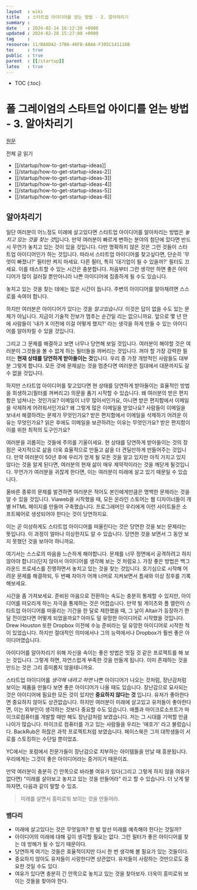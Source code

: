 ```yaml
---
layout  : wiki
title   : 스타트업 아이디어를 얻는 방법 - 3. 알아차리기
summary : 
date    : 2024-02-14 16:12:20 +0900
updated : 2024-02-20 15:27:00 +0900
tag     : 
resource: 11/BA8DA2-37B6-46FB-A8AA-F305C141116B
toc     : true
public  : true
parent  : [[/startup]] 
latex   : true
---
```

* TOC
{:toc}

# 폴 그레이엄의 스타트업 아이디를 얻는 방법 - 3. 알아차리기
[원문](https://www.paulgraham.com/startupideas.html)

전체 글 읽기
- [[/startup/how-to-get-startup-ideas]]
- [[/startup/how-to-get-startup-ideas-2]]
- [[/startup/how-to-get-startup-ideas-3]]
- [[/startup/how-to-get-startup-ideas-4]]
- [[/startup/how-to-get-startup-ideas-5]]
- [[/startup/how-to-get-startup-ideas-6]]

## 알아차리기

일단 여러분이 어느정도 미래에 살고있다면 스타트업 아이디어를 알아차리는 방법은 *놓치고 있는 것을 찾는 것*입니다. 만약 여러분이 빠르게 변하는 분야의 첨단에 있다면 반드시 무언가 놓치고 있는 것이 있을 것입니다. 다만 명확하지 않은 것은 그런 것들이 스타트업 아이디어인가 하는 것입니다. 따라서 스타트업 아이디어를 찾고싶다면, 단순히 '무엇이 빠졌나?' 필터만 켜지 마세요. 다른 필터, 특히 '대기업이 될 수 있을까?' 필터도 끄세요. 이를 테스트할 수 있는 시간은 충분합니다. 처음부터 그런 생각만 하면 좋은 아이디어가 많이 걸러질 뿐만아니라 나쁜 아이디어에 집중하게 될 수도 있습니다.

놓치고 있는 것을 찾는 데에는 많은 시간이 듭니다. 주변의 아이디어를 알아채려면 스스로를 속여야 합니다.

하지만 여러분은 아이디어가 있다는 것을 *알고있습니다.* 이것은 답이 없을 수도 있는 문제가 아닙니다. 지금이 기술적 진보가 멈추는 순간일 리는 없으니까요. 앞으로 몇 년 안에 사람들이 '내가 X 이전에 이걸 어떻게 했지?' 라는 생각을 하게 만들 수 있는 아이디어를 알아차릴 수 있을 것입니다.

그리고 그 문제를 해결하고 보면 너무나 당연해 보일 것입니다. 여러분이 해야할 것은 여러분이 그것들을 볼 수 없게 하는 필터들을 꺼버리는 것입니다. 꺼야 할 가장 강력한 필터는 **현재 상태를 당연하게 받아들이는 것**입니다. 우리 중 가장 개방적인 사람들도 대부분 그렇게 합니다. 모든 것에 문제삼는 것을 멈춘다면 여러분은 침대에서 대문까지도 갈 수 없을 것입니다.

하지만 스타트업 아이디어를 찾고있다면 현 상태를 당연하게 받아들이는 효율적인 방법을 희생하고(필터를 꺼버리고) 의문을 품기 시작할 수 있습니다. 왜 여러분의 받은 편지함은 넘쳐나는 것인가요? 이메일이 너무 많아서인가요, 아니면 받은 편지함에서 이메일을 삭제하게 어려워서인가요? 왜 그렇게 많은 이메일을 받았나요? 사람들이 이메일을 보내서 해결하려는 문제가 무엇인가요? 받은 편지함에서 이메일을 삭제하기 어려운 이유는 무엇인가요? 읽은 후에도 이메일을 보관하려는 이유는 무엇인가요? 받은 편지함이 이를 위한 최적의 도구인가요?

여러분을 괴롭히는 것들에 주의를 기울이세요. 현 상태를 당연하게 받아들이는 것의 장점은 국지적으로 삶을 더욱 효율적으로 만들고 삶을 더 견딜만하게 만들어주는 것입니다. 만약 여러분이 50년 후에 우리가 얻게 될 모든 것을 알고 있지만 아직 가지고 있지 않다는 것을 알게 된다면, 여러분의 현재 삶이 매우 제약적이라는 것을 깨닫게 될것입니다. 무언가가 여러분을 귀찮게 한다면, 이는 여러분이 미래에 살고 있기 때문일 수 있습니다.

올바른 종류의 문제를 발견하면 여러분은 적어도 본인에게만큼은 명백한 문제라는 것을 알 수 있을 것입니다. Viaweb을 시작했을 때, 모든 온라인 스토어는 웹 디자이너들이 개별 HTML 페이지를 만들어 구축했습니다. 프로그래머인 우리에게 이런 사이트들은 소프트웨어로 생성되어야 한다는 것이 당연하지요.

이는 곧 이상하게도 스타트업 아이디어를 떠올린다는 것은 당연한 것을 보는 문제라는 뜻입니다. 이 과정이 얼마나 이상한지도 알 수 있습니다. 당연한 것을 보면서 그 동안 보지 못했던 것을 보아야 하니까요.

여기서는 스스로의 마음을 느슨하게 해야합니다. 문제를 너무 정면에서 공격하려고 하지않아야 합니다(단지 앉아서 아이디어를 생각해 보는 것 처럼요.). 가장 좋은 방법은 백그라운드 프로세스를 진행하면서 놓치고 있는 것을 찾는 것입니다. 호기심으로 시작해 어려운 문제를 해결하되, 두 번째 자아가 어깨 너머로 지켜보면서 틈새와 이상 징후를 기록해보세요.

시간을 좀 가져보세요. 준비된 마음으로 전환하는 속도는 충분히 통제할 수 있지만, 아이디어를 떠오리게 하는 자극을 통제하는 것은 어렵습니다. 만약 빌 게이츠와 폴 앨런이 스타트업 아이디어를 떠올리는 기간을 한 달로 제한했을 때, 그 날이 Altair가 등장하기 한 달 전이었다면 어떻게 되었을까요? 아마도 덜 유망한 아이디어로 시작했을 것입니다. Drew Houston 또한 Dropbox 이전에 수능 준비라는 덜 유망한 아이디어로 시작한 적이 있었습니다. 하지만 절대적인 의미에서나 그의 능력에서나 Dropbox가 훨씬 좋은 아이디어였습니다. 

아이디어를 알아차리기 위해 자신을 속이는 좋은 방법은 멋질 것 같은 프로젝트를 해 보는 것입니다. 그렇게 하면, 자연스럽게 부족한 것을 만들게 됩니다. 이미 존재하는 것을 만드는 것은 그리 흥미롭지 않을테니까요.

스타트업 아이디어를 *생각해 내려고 하면* 나쁜 아이디어가 나오는 것처럼, 장난감처럼 보이는 제품을 만들다 보면 좋은 아이디어가 나올 때도 있습니다. 장난감으로 묘사되는 것은 아이디어에 필요한 모든 것이 있지만 **중요하지 않다는 것** 입니다. 유저가 좋아한다면 중요하지 않아도 상관없습니다. 하지만 여러분이 미래에 살고있고 유저들이 좋아한다면, 이는 외부인이 생각하는 것보다 중요할 수도 있습니다. 애플과 마이크로소프트가 마이크로컴퓨터를 개발할 때만 해도 장난감처럼 보였습니다. 저는 그 시대를 기억할 만큼 나이가 많습니다. 마이크로 컴퓨터를 가고 있는 사람들을 우리는 '애호가' 라고 불렀습니다. BackRub은 하찮은 과학 프로젝트처럼 보였습니다. 페이스북은 그저 대학생들이 서로를 스토킹하는 수단일 뿐이었죠.

YC에서는 포럼에서 전문가들이 장난감으로 치부하는 아이템들을 만날 때 흥분됩니다. 우리에게는 그것이 좋은 아이디어라는 증거이기 때문이죠.

만약 여러분이 충분히 긴 안목으로 바라볼 여유가 있다(그리고 그렇게 하지 않을 여유가 없다면) "미래를 살아보고 놓치고 있는 것을 만들어라" 라고 할 수 있습니다. 더 낫게 말하자면, 다음과 같이 말할 수 있죠.

> 미래를 살면서 흥미로워 보이는 것을 만들어라.


### 뱀다리

- 미래에 살고있다는 것은 무엇일까? 한 발 앞선 미래를 예측해야 한다는 것일까?
- 아이디어의 미래에 대해 깊이 생각할 필요는 없다. 그런 필터가 좋은 아이디어를 찾는 데 방해가 될 수 있기 때문이다.
- 당연하게 여기는 것들은 효율적이지만 다시 한 번 생각해 볼 필요가 있는 것들이다.
- 중요하지 않아도 유저들이 사랑한다면 상관없다. 유저들이 사랑하는 것만으로도 중요한 것일 수도 있다.
- 여유가 있다면 충분히 긴 안목으로 놓치고 있는 것을 찾아보자. 더욱이 흥미로워 보이는 것들을 찾아야 한다.
